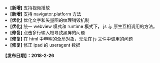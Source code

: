 
- **[新增]** 支持视频播放
- **[新增]** 支持 navigator.platform 方法
- **[优化]** 优化文字和矢量图的纹理销毁机制
- **[优化]** 统一 webview 模式和 runtime 模式下， js 与 原生互相调用的方法。
- **[修复]** 点击多行输入框导致黑屏的问题
- **[修复]** 在 html 中申明的全局对象，无法在 js 文件中调用的问题
- **[修复]** 修正 ipad 的 useragent 数据

**【发布日期】：2018-2-26**
